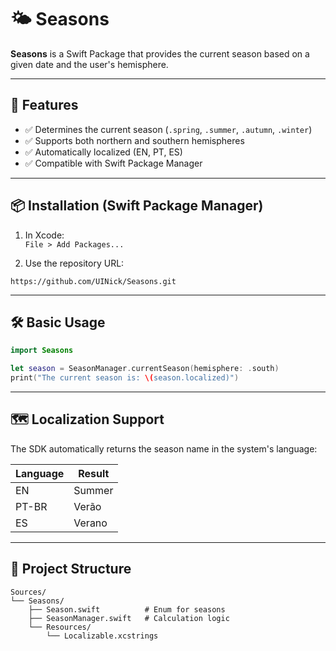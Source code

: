 # 🌤 Seasons

**Seasons** is a Swift Package that provides the current season based on a given date and the user's hemisphere.

---

## 🧭 Features

- ✅ Determines the current season (`.spring`, `.summer`, `.autumn`, `.winter`)
- ✅ Supports both northern and southern hemispheres
- ✅ Automatically localized (EN, PT, ES)
- ✅ Compatible with Swift Package Manager

---

## 📦 Installation (Swift Package Manager)

1. In Xcode:  
   `File > Add Packages...`

2. Use the repository URL:

```
https://github.com/UINick/Seasons.git
```

---

## 🛠 Basic Usage

```swift
import Seasons

let season = SeasonManager.currentSeason(hemisphere: .south)
print("The current season is: \(season.localized)")
```

---

## 🗺 Localization Support

The SDK automatically returns the season name in the system's language:

| Language | Result   |
|----------|----------|
| EN       | Summer   |
| PT-BR    | Verão    |
| ES       | Verano   |

---

## 📁 Project Structure

```
Sources/
└── Seasons/
    ├── Season.swift          # Enum for seasons
    ├── SeasonManager.swift   # Calculation logic
    └── Resources/
        └── Localizable.xcstrings
```
